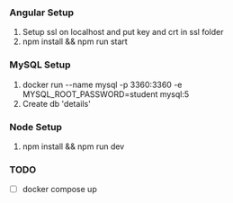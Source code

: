 ### Angular Setup
1. Setup ssl on localhost and put key and crt in ssl folder
2. npm install && npm run start

### MySQL Setup
1. docker run --name mysql -p 3360:3360 -e MYSQL_ROOT_PASSWORD=student mysql:5
2. Create db 'details'

### Node Setup
1. npm install && npm run dev

### TODO
- [ ] docker compose up
